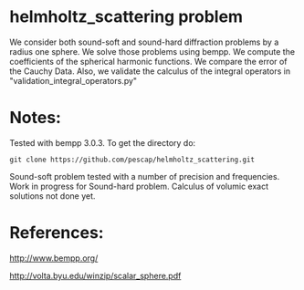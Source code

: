# helmholtz_scattering problem
We consider both sound-soft and sound-hard diffraction problems by a radius one sphere.
We solve those problems using bempp.
We compute the coefficients of the spherical harmonic functions.
We compare the error of the Cauchy Data.
Also, we validate the calculus of the integral operators in "validation_integral_operators.py"

# Notes:
Tested with bempp 3.0.3.
To get the directory do: 

`git clone https://github.com/pescap/helmholtz_scattering.git`

Sound-soft problem tested with a number of precision and frequencies.
Work in progress for Sound-hard problem.
Calculus of volumic exact solutions not done yet.

# References:

http://www.bempp.org/

http://volta.byu.edu/winzip/scalar_sphere.pdf
